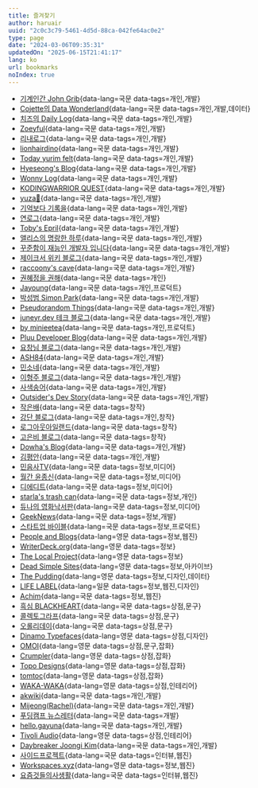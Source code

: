 ```yaml
---
title: 즐겨찾기
author: haruair
uuid: "2c0c3c79-5461-4d5d-88ca-042fe64ac0e2"
type: page
date: "2024-03-06T09:35:31"
updatedOn: "2025-06-15T21:41:17"
lang: ko
url: bookmarks 
noIndex: true
---
```


<div class="bookmark-tags"></div>

- [기계인간 John Grib](https://johngrib.github.io/){data-lang=국문 data-tags=개인,개발}
- [Cojette의 Data Wonderland](https://cojette.github.io/){data-lang=국문 data-tags=개인,개발,데이터}
- [치즈의 Daily Log](https://jiyeonseo.github.io/){data-lang=국문 data-tags=개인,개발}
- [Zoeyful](https://joeyful52.tistory.com/){data-lang=국문 data-tags=개인,개발}
- [리내로그](https://rinae.dev/){data-lang=국문 data-tags=개인,개발}
- [lionhairdino](https://lionhairdino.github.io/){data-lang=국문 data-tags=개인,개발}
- [Today yurim felt](https://milooy.github.io/){data-lang=국문 data-tags=개인,개발}
- [Hyeseong's Blog](https://blog.cometkim.kr/){data-lang=국문 data-tags=개인,개발}
- [Wonny Log](https://wonny.space/writing){data-lang=국문 data-tags=개인,개발}
- [KODINGWARRIOR QUEST](https://kodingwarrior.github.io/posts/){data-lang=국문 data-tags=개인,개발}
- [yuza🍊](https://nvrtmd.hashnode.dev/){data-lang=국문 data-tags=개인,개발}
- [기억보다 기록을](https://jojoldu.tistory.com/){data-lang=국문 data-tags=개인,개발}
- [연로그](https://yeonyeon.tistory.com/){data-lang=국문 data-tags=개인,개발}
- [Toby's Epril](https://tobyepril.tistory.com/){data-lang=국문 data-tags=개인,개발}
- [앨리스의 명랑한 하루](https://yeoneui.com/){data-lang=국문 data-tags=개인,개발}
- [꾸준함이 재능인 개발자 입니다](https://ddururiiiiiii.tistory.com/){data-lang=국문 data-tags=개인,개발}
- [제이크서 위키 블로그](https://jake-seo-dev.tistory.com/){data-lang=국문 data-tags=개인,개발}
- [raccoony's cave](https://blog.raccoony.dev/){data-lang=국문 data-tags=개인,개발}
- [권혜정을 권해](https://kwonejeong.tistory.com/){data-lang=국문 data-tags=개인}
- [Jayoung](https://jayoung.substack.com/){data-lang=국문 data-tags=개인,프로덕트}
- [박성범 Simon Park](https://parksb.github.io/articles.html){data-lang=국문 data-tags=개인,개발}
- [Pseudorandom Things](https://pseudorandomstring.wordpress.com/){data-lang=국문 data-tags=개인,개발}
- [juneyr.dev 테크 블로그](https://juneyr.dev/){data-lang=국문 data-tags=개인,개발}
- [by minieetea](https://minieetea.com/){data-lang=국문 data-tags=개인,프로덕트}
- [Pluu Developer Blog](https://pluu.github.io/){data-lang=국문 data-tags=개인,개발}
- [요창님 블로그](https://medium.com/@totuworld){data-lang=국문 data-tags=개인,개발}
- [ASH84](https://ash84.io/){data-lang=국문 data-tags=개인,개발}
- [민소네](https://minsone.github.io/){data-lang=국문 data-tags=개인,개발}
- [이형주 블로그](https://www.hyungjoo.me/){data-lang=국문 data-tags=개인,개발}
- [사색송어](https://ahnheejong.name/){data-lang=국문 data-tags=개인,개발}
- [Outsider's Dev Story](https://blog.outsider.ne.kr/){data-lang=국문 data-tags=개인,개발}
- [작은배](https://jagunbae.com/){data-lang=국문 data-tags=창작}
- [강단 블로그](https://kangminsuk.com/ko/){data-lang=국문 data-tags=개인,창작}
- [로그아웃아일랜드](https://www.logoutisland.com/){data-lang=국문 data-tags=창작}
- [고은비 블로그](https://eunbiko.com/){data-lang=국문 data-tags=창작}
- [Dowha's Blog](https://blog.dowha.kim/){data-lang=국문 data-tags=개인,개발}
- [김평안](https://bepyan.me/){data-lang=국문 data-tags=개인,개발}
- [민음사TV](https://www.youtube.com/@minumsaTV){data-lang=국문 data-tags=정보,미디어}
- [월간 윤종신](https://yoonjongshin.com/){data-lang=국문 data-tags=정보,미디어}
- [디에디트](https://the-edit.co.kr/){data-lang=국문 data-tags=정보,미디어}
- [starla's trash can](https://starlakim.wordpress.com/){data-lang=국문 data-tags=정보,개인}
- [듀나의 영화낙서판](http://www.djuna.kr/xe/review){data-lang=국문 data-tags=정보,미디어}
- [GeekNews](https://news.hada.io/){data-lang=국문 data-tags=정보,개발}
- [스타트업 바이블](https://www.thestartupbible.com/){data-lang=국문 data-tags=정보,프로덕트}
- [People and Blogs](https://peopleandblogs.com/){data-lang=영문 data-tags=정보,웹진}
- [WriterDeck.org](http://www.writerdeck.org/){data-lang=영문 data-tags=정보}
- [The Local Project](https://thelocalproject.com.au/){data-lang=영문 data-tags=정보}
- [Dead Simple Sites](https://deadsimplesites.com/){data-lang=영문 data-tags=정보,아카이브}
- [The Pudding](https://pudding.cool/){data-lang=영문 data-tags=정보,디자인,데이터}
- [LIFE LABEL](https://lifelabel.jp/){data-lang=일문 data-tags=정보,웹진,디자인}
- [Achim](https://have-achim.com/){data-lang=국문 data-tags=정보,웹진}
- [흑심 BLACKHEART](https://blackheart.kr/){data-lang=국문 data-tags=상점,문구}
- [콜렉토그라프](https://collectograph.com/){data-lang=국문 data-tags=상점,문구}
- [오롤리데이](https://www.oh-lolly-day.com/){data-lang=국문 data-tags=상점,문구}
- [Dinamo Typefaces](https://abcdinamo.com/){data-lang=영문 data-tags=상점,디자인}
- [OMOI](https://omoionline.com/){data-lang=영문 data-tags=상점,문구,잡화}
- [Crumpler](https://www.crumpler.com/){data-lang=영문 data-tags=상점,잡화}
- [Topo Designs](https://topodesigns.com/){data-lang=영문 data-tags=상점,잡화}
- [tomtoc](https://www.tomtoc.com/){data-lang=영문 data-tags=상점,잡화}
- [WAKA-WAKA](https://wakawaka.world/){data-lang=영문 data-tags=상점,인테리어}
- [akwiki](https://wiki.g15e.com/){data-lang=국문 data-tags=개인,개발}
- [Mijeong(Rachel)](https://mjspring.medium.com/){data-lang=국문 data-tags=개인,개발}
- [푸딩캠프 뉴스레터](https://puddingcamp.com/newsletters){data-lang=국문 data-tags=개발}
- [hello.gayuna](https://gayuna.github.io/){data-lang=국문 data-tags=개인,개발}
- [Tivoli Audio](https://tivoliaudio.com/){data-lang=영문 data-tags=상점,인테리어}
- [Daybreaker Joongi Kim](https://daybreaker.info/){data-lang=국문 data-tags=개인,개발}
- [사이드프로젝트](https://sideproject.co.kr/){data-lang=국문 data-tags=인터뷰,웹진}
- [Workspaces.xyz](https://www.workspaces.xyz/){data-lang=영문 data-tags=정보,웹진}
- [요즘것들의사생활](https://yozmsa.com/){data-lang=국문 data-tags=인터뷰,웹진}

<!-- @template bookmarks -->

